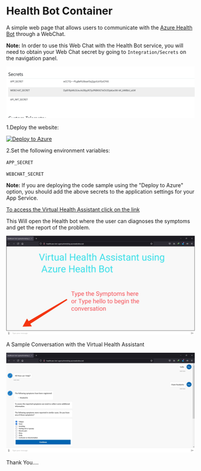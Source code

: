 # Health Bot Container

A simple web page that allows users to communicate with the [Azure Health Bot](https://azure.microsoft.com/en-us/services/bot-services/health-bot/) through a WebChat.

**Note:** In order to use this Web Chat with the Health Bot service, you will need to obtain your Web Chat secret by going to `Integration/Secrets` on the navigation panel.

![Secrets](/secret.png)

1.Deploy the website:

[![Deploy to Azure](https://aka.ms/deploytoazurebutton)](https://portal.azure.com/#create/Microsoft.Template/uri/https%3A%2F%2Fraw.githubusercontent.com%2Fmicrosoft%2FHealthBotContainerSample%2Fmaster%2Fazuredeploy.json)

2.Set the following environment variables:

`APP_SECRET`

`WEBCHAT_SECRET`


**Note:** If you are deploying the code sample using the "Deploy to Azure" option, you should add the above secrets to the application settings for your App Service.

[To access the Virtual Health Assistant click on the link](http://healthcare-bot-ugensz4vmdckq.azurewebsites.net/)

This Will open the Health bot where the user can diagnoses the symptoms and get the report of the problem.

![webhealth](/webhealth.jpg)


A Sample Conversation with the Virtual Health Assistant

![Conversation](/Conversation.jpg)

Thank You....
